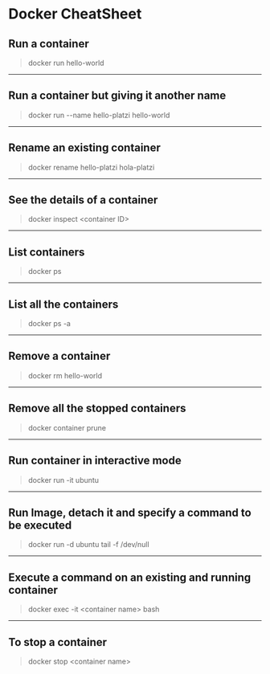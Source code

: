 # Docker CheatSheet

## Run a container
> docker run hello-world

---

## Run a container but giving it another name
> docker run --name hello-platzi hello-world

---

## Rename an existing container
> docker rename hello-platzi hola-platzi

---

## See the details of a container
> docker inspect \<container ID\>

---

## List containers
> docker ps

---

## List all the containers
> docker ps -a

---

## Remove a container
> docker rm hello-world

---

## Remove all the stopped containers

> docker container prune

---

## Run container in interactive mode

> docker run -it ubuntu

---

## Run Image, detach it and specify a command to be executed

> docker run -d ubuntu tail -f /dev/null

---

## Execute a command on an existing and running container

> docker exec -it \<container name\> bash

---

## To stop a container

> docker stop \<container name\>